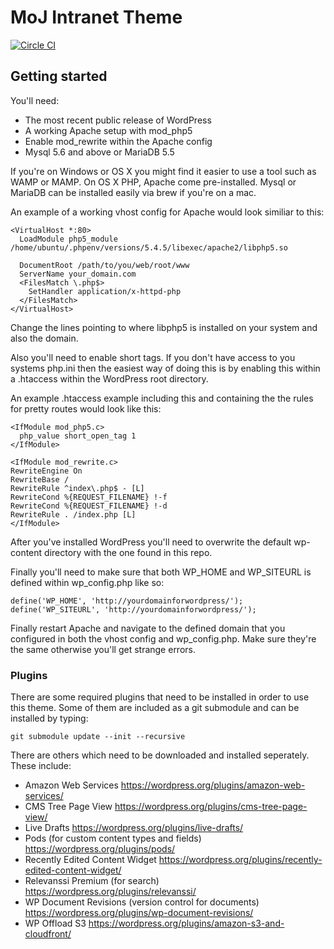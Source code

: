 # MoJ Intranet Theme

[![Circle CI](https://circleci.com/gh/ministryofjustice/mojintranet-theme.svg?style=svg&circle-token=6c61611f625130b9eb9b85f9fa6e868bb87a6062)](https://circleci.com/gh/ministryofjustice/mojintranet-theme)
## Getting started

You'll need:

* The most recent public release of WordPress
* A working Apache setup with mod_php5
* Enable mod_rewrite within the Apache config
* Mysql 5.6 and above or MariaDB 5.5

If you're on Windows or OS X you might find it easier to use a tool such as WAMP or MAMP. On OS X PHP, Apache come pre-installed. Mysql or MariaDB can be installed easily via brew if you're on a mac.

An example of a working vhost config for Apache would look similiar to this:

```
<VirtualHost *:80>
  LoadModule php5_module /home/ubuntu/.phpenv/versions/5.4.5/libexec/apache2/libphp5.so

  DocumentRoot /path/to/you/web/root/www
  ServerName your_domain.com
  <FilesMatch \.php$>
    SetHandler application/x-httpd-php
  </FilesMatch>
</VirtualHost>
```

Change the lines pointing to where libphp5 is installed on your system and also the domain.

Also you'll need to enable short tags. If you don't have access to you systems php.ini then the easiest way of doing this is by enabling this within a .htaccess within the WordPress root directory.

An example .htaccess example including this and containing the the rules for pretty routes would look like this:

```
<IfModule mod_php5.c>
  php_value short_open_tag 1
</IfModule>

<IfModule mod_rewrite.c>
RewriteEngine On
RewriteBase /
RewriteRule ^index\.php$ - [L]
RewriteCond %{REQUEST_FILENAME} !-f
RewriteCond %{REQUEST_FILENAME} !-d
RewriteRule . /index.php [L]
</IfModule>
```

After you've installed WordPress you'll need to overwrite the default wp-content directory with
the one found in this repo.

Finally you'll need to make sure that both WP_HOME and WP_SITEURL is defined within wp_config.php like so:

```
define('WP_HOME', 'http://yourdomainforwordpress/');
define('WP_SITEURL', 'http://yourdomainforwordpress/');
```

Finally restart Apache and navigate to the defined domain that you configured in both the vhost config and wp_config.php. Make sure they're the same otherwise you'll get strange errors.

### Plugins

There are some required plugins that need to be installed in order to use this theme. Some of them are included as a git submodule and can be installed by typing:

```
git submodule update --init --recursive
```
There are others which need to be downloaded and installed seperately. These include:

* Amazon Web Services https://wordpress.org/plugins/amazon-web-services/
* CMS Tree Page View https://wordpress.org/plugins/cms-tree-page-view/
* Live Drafts https://wordpress.org/plugins/live-drafts/
* Pods (for custom content types and fields) https://wordpress.org/plugins/pods/
* Recently Edited Content Widget https://wordpress.org/plugins/recently-edited-content-widget/
* Relevanssi Premium (for search) https://wordpress.org/plugins/relevanssi/
* WP Document Revisions (version control for documents) https://wordpress.org/plugins/wp-document-revisions/
* WP Offload S3 https://wordpress.org/plugins/amazon-s3-and-cloudfront/

